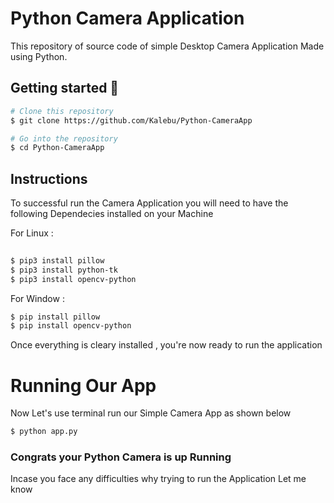 
# Python Camera Application 
This repository of source code of simple Desktop Camera Application
Made using Python.

## Getting started 🔧


```bash
# Clone this repository
$ git clone https://github.com/Kalebu/Python-CameraApp

# Go into the repository
$ cd Python-CameraApp
```

## Instructions 

To successful run the Camera Application you will need to have the following 
Dependecies installed on your Machine

For Linux :
```bash
 
$ pip3 install pillow
$ pip3 install python-tk
$ pip3 install opencv-python
```

For Window : 
```bash 
$ pip install pillow
$ pip install opencv-python
```

Once everything is cleary installed , you're now ready to run the application  

# Running Our App 

Now Let's use terminal run our Simple Camera App as shown below  

```bash 
$ python app.py

```

### Congrats your Python Camera is up Running

Incase you face any difficulties why trying to run 
the Application Let me know 